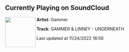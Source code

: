 ## Currently Playing on SoundCloud

[<img align="left" width="100" src="https://i1.sndcdn.com/avatars-000326109008-ns68k4-t500x500.jpg">](https://soundcloud.com/djgammer/underneath)

**Artist**: Gammer 

**Track**: GAMMER & LINNEY - UNDERNEATH

Last updated at 11/24/2022 16:56
